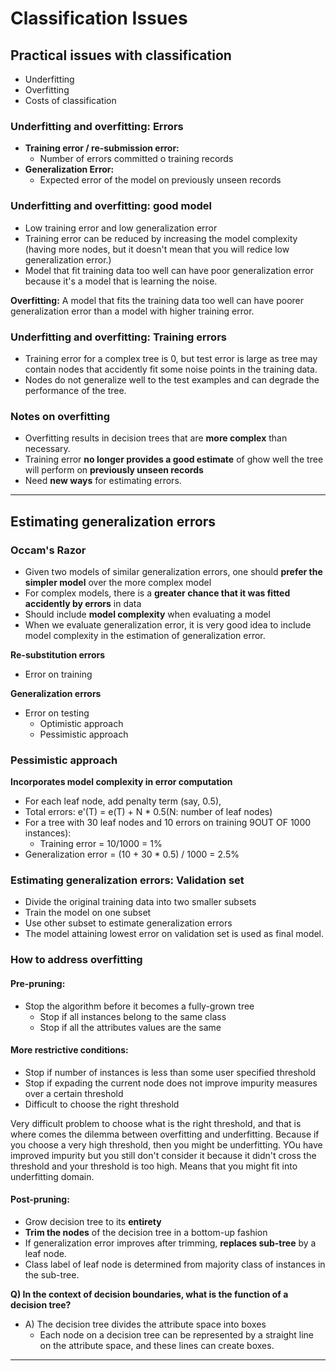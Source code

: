 # Classification Issues

## Practical issues with classification

- Underfitting
- Overfitting
- Costs of classification

### Underfitting and overfitting: Errors

- **Training error / re-submission error:**
  - Number of errors committed o training records
- **Generalization Error:**
  - Expected error of the model on previously unseen records

### Underfitting and overfitting: good model

- Low training error and low generalization error
- Training error can be reduced by increasing the model complexity (having more nodes, but it doesn't mean that you will redice low generalization error.)
- Model that fit training data too well can have poor generalization error because it's a model that is learning the noise.

**Overfitting:** A model that fits the training data too well can have poorer generalization error than a model with higher training error.

### Underfitting and overfitting: Training errors

- Training error for a complex tree is 0, but test error is large as tree may contain nodes that accidently fit some noise points in the training data.
- Nodes do not generalize well to the test examples and can degrade the performance of the tree.

### Notes on overfitting

- Overfitting results in decision trees that are **more complex** than necessary.
- Training error **no longer provides a good estimate** of ghow well the tree will perform on **previously unseen records**
- Need **new ways** for estimating errors.

---

## Estimating generalization errors

### Occam's Razor

- Given two models of similar generalization errors, one should **prefer the simpler model** over the more complex model
- For complex models, there is a **greater chance that it was fitted accidently by errors** in data
- Should include **model complexity** when evaluating a model
- When we evaluate generalization error, it is very good idea to include model complexity in the estimation of generalization error.

**Re-substitution errors**

- Error on training

**Generalization errors**

- Error on testing
  - Optimistic approach
  - Pessimistic approach

### Pessimistic approach

**Incorporates model complexity in error computation**

- For each leaf node, add penalty term (say, 0.5),
- Total errors: e'(T) = e(T) + N \* 0.5(N: number of leaf nodes)
- For a tree with 30 leaf nodes and 10 errors on training 9OUT OF 1000 instances):
  - Training error = 10/1000 = 1%
- Generalization error = (10 + 30 \* 0.5) / 1000 = 2.5%

### Estimating generalization errors: Validation set

- Divide the original training data into two smaller subsets
- Train the model on one subset
- Use other subset to estimate generalization errors
- The model attaining lowest error on validation set is used as final model.

### How to address overfitting

#### Pre-pruning:

- Stop the algorithm before it becomes a fully-grown tree
  - Stop if all instances belong to the same class
  - Stop if all the attributes values are the same

#### More restrictive conditions:

- Stop if number of instances is less than some user specified threshold
- Stop if expading the current node does not improve impurity measures over a certain threshold
- Difficult to choose the right threshold

Very difficult problem to choose what is the right threshold, and that is where comes the dilemma between overfitting and underfitting. Because if you choose a very high threshold, then you might be underfitting. YOu have improved impurity but you still don't consider it because it didn't cross the threshold and your threshold is too high.
Means that you might fit into underfitting domain.

#### Post-pruning:

- Grow decision tree to its **entirety**
- **Trim the nodes** of the decision tree in a bottom-up fashion
- If generalization error improves after trimming, **replaces sub-tree** by a leaf node.
- Class label of leaf node is determined from majority class of instances in the sub-tree.

**Q) In the context of decision boundaries, what is the function of a decision tree?**

- A) The decision tree divides the attribute space into boxes
  - Each node on a decision tree can be represented by a straight line on the attribute space, and these lines can create boxes.

---
